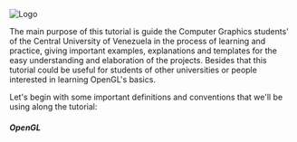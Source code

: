 ![Logo](http://190.169.70.132/wp-content/uploads/2014/06/logo1.jpg)

The main purpose of this tutorial is guide the Computer Graphics students' of the Central University of Venezuela in the process of learning and practice, giving important examples, explanations and templates for the easy understanding and elaboration of the projects. Besides that this tutorial could be useful for students of other universities or people interested in learning OpenGL's basics. 

Let's begin with some important definitions and conventions that we'll be using along the tutorial:

##### OpenGL
